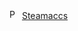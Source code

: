 <img src="https://favicon-generator.org/favicon-generator/htdocs/favicons/2023-09-24/c0ca7456af731fba6b33ebe7ae5ceb92.ico.png" alt="Pepega" width="16" height="16"> [Steamaccs](https://steamacc.pages.dev)